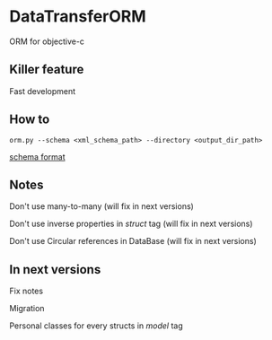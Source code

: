 DataTransferORM
===============

ORM for objective-c

Killer feature
------------------------

Fast development

How to
------------------------

```orm.py --schema <xml_schema_path> --directory <output_dir_path>```

[schema format](https://github.com/denmorozov/DataTransferORM/wiki/Schema-format)

Notes
------------------------

Don't use many-to-many (will fix in next versions)

Don't use inverse properties in *struct* tag (will fix in next versions)

Don't use Circular references in DataBase (will fix in next versions)

In next versions
------------------------

Fix notes

Migration

Personal classes for every structs in *model* tag